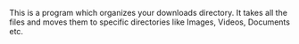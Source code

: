 This is a program which organizes your downloads directory. It takes all the files and moves them to specific directories like Images, Videos, Documents etc.
